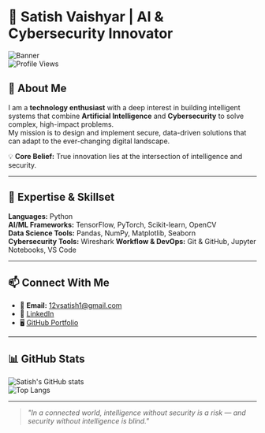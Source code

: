 # 🚀 Satish Vaishyar | AI & Cybersecurity Innovator  

![Banner](BANNER_IMAGE_LINK)  
![Profile Views](https://komarev.com/ghpvc/?username=Satish-vaishyar&color=brightgreen)  

## 👋 About Me  
I am a **technology enthusiast** with a deep interest in building intelligent systems that combine **Artificial Intelligence** and **Cybersecurity** to solve complex, high-impact problems.  
My mission is to design and implement secure, data-driven solutions that can adapt to the ever-changing digital landscape.  

💡 **Core Belief:** True innovation lies at the intersection of intelligence and security.  

---

## 🧠 Expertise & Skillset  
**Languages:** Python  
**AI/ML Frameworks:** TensorFlow, PyTorch, Scikit-learn, OpenCV  
**Data Science Tools:** Pandas, NumPy, Matplotlib, Seaborn  
**Cybersecurity Tools:** Wireshark 
**Workflow & DevOps:** Git & GitHub, Jupyter Notebooks, VS Code  

---

## 📫 Connect With Me  
- 📧 **Email:** 12vsatish1@gmail.com  
- 💼 [LinkedIn](https://www.linkedin.com/in/satish-vaishyar)  
- 🖥 [GitHub Portfolio](https://github.com/Satish-vaishyar)  

---

## 📊 GitHub Stats  
![Satish's GitHub stats](https://github-readme-stats.vercel.app/api?username=Satish-vaishyar&show_icons=true&theme=radical)  
![Top Langs](https://github-readme-stats.vercel.app/api/top-langs/?username=Satish-vaishyar&layout=compact&theme=radical)  

---

> _"In a connected world, intelligence without security is a risk — and security without intelligence is blind."_

<!---
Satish-vaishyar/Satish-vaishyar is a ✨ special ✨ repository because its `README.md` (this file) appears on your GitHub profile.
You can click the Preview link to take a look at your changes.
--->
